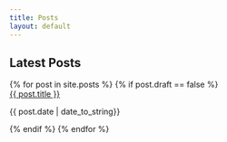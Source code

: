 ```yaml
---
title: Posts
layout: default
---
```


## Latest Posts

<div>
  {% for post in site.posts %}
    {% if post.draft == false %}
      <div class="post-info">
        <a href="{{ post.url }}">{{ post.title }}</a>
        <p class="post-date">{{ post.date | date_to_string}}</p>
      </div>
    {% endif %}
  {% endfor %}
</div>